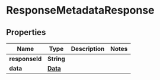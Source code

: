 
# ResponseMetadataResponse

## Properties
Name | Type | Description | Notes
------------ | ------------- | ------------- | -------------
**responseId** | **String** |  | 
**data** | [**Data**](Data.md) |  | 



